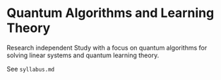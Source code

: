 # Quantum Algorithms and Learning Theory

Research independent Study with a focus on quantum algorithms for solving linear systems and quantum learning theory.

See `syllabus.md`
